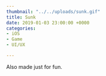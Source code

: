 ```yaml
---
thumbnail: "../../uploads/sunk.gif"
title: Sunk
date: 2019-01-03 23:00:00 +0000
categories:
- iOS
- Game
- UI/UX

---
```

Also made just for fun.